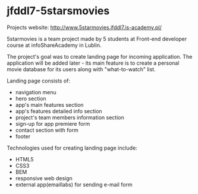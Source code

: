 # jfddl7-5starsmovies
Projects website:
http://www.5starmovies.jfddl7.is-academy.pl/

5starmovies is a team project made by 5 students at Front-end developer course at infoShareAcademy in Lublin.

The project's goal was to create landing page for incoming application. The application will be added later - its main feature is to create a personal movie database for its users along with "what-to-watch" list.

Landing page consists of:
- navigation menu
- hero section
- app's main features section
- app's features detailed info section
- project's team members information section
- sign-up for app premiere form
- contact section with form
- footer

Technologies used for creating landing page include:
- HTML5
- CSS3
- BEM
- responsive web design
- external app(emaillabs) for sending e-mail form
